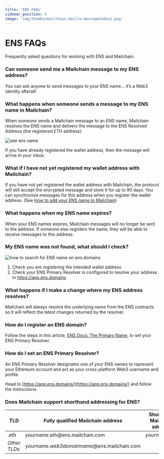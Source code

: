 ```yaml
---
title: 'ENS FAQs'
sidebar_position: 4
image: 'img/thumbs/mailchain-mailto-messagetodaos.png'
---
```


# ENS FAQs

Frequently asked questions for working with ENS and Mailchain.

### Can someone send me a Mailchain message to my ENS address?

You can ask anyone to send messages to your ENS name… it’s a Web3 identity afterall!

### What happens when someone sends a message to my ENS name in Mailchain?

When someone sends a Mailchain message to an ENS name, Mailchain resolves the ENS name and delivers the message to the ENS Resolved Address (the registered ETH address).

![see ens name](../img-ens/ens_introduction/ens_21.png)

If you have already registered the wallet address, then the message will arrive in your inbox.

### What if I have not yet registered my wallet address with Mailchain?

If you have not yet registered the wallet address with Mailchain, the protocol will still accept the encrypted message and store it for up to 90 days. You can synchronize messages for this address when you register the wallet address. (See [How to add your ENS name to Mailchain](/user/guides/wallets-and-identities/ens/ens-getting-started#how-to-add-your-ens-name-to-mailchain))

### What happens when my ENS name expires?

When your ENS names expires, Mailchain messages will no longer be sent to the address. If someone else registers the name, they will be able to receive messages to this address.

### My ENS name was not found, what should I check?

![how to search for ENS name on ens.domains](../img-ens/ens_introduction/Untitled.png)

1. Check you are registering the intended wallet address
2. Check your ENS Primary Resolver is configured to resolve your address in https://app.ens.domains

### What happens if I make a change where my ENS address resolves?

Mailchain will always resolve the underlying name from the ENS contracts so it will reflect the latest changes returned by the resolver.

### How do I register an ENS domain?

Follow the steps in this article, [ENS Docs: The Primary Name](https://support.ens.domains/en/articles/7890756-the-primary-name), to set your ENS Primary Resolver.

### How do I set an ENS Primary Resolver?

An ENS Primary Resolver designates one of your ENS names to represent your Ethereum account and act as your cross-platform Web3 username and profile.

Head to [https://app.ens.domains/](https://app.ens.domains/) and follow the instructions.

### Does Mailchain support shorthand addressing for ENS?

| TLD          | Fully qualified Mailchain address                          | Shorthand Mailchain address | Name service address                         |
| ------------ | ---------------------------------------------------------- | --------------------------- | -------------------------------------------- |
| .eth         | _yourname_.eth<span>@</span>ens.mailchain.com              | _yourname_.eth              | _yourname_.eth<span>@</span>ens              |
| _Other TLDs_ | _yourname_._web3domainname_<span>@</span>ens.mailchain.com |                             | _yourname_._web3domainname_<span>@</span>ens |
